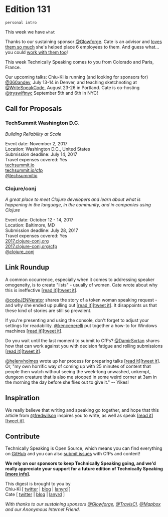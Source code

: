 # Edition 131

`personal intro`

This week we have `what`

Thanks to our sustaining sponsor [@Glowforge](http://twitter.com/glowforge). Cate is an advisor and [loves them so much](https://cate.blog/2015/10/21/lasers-and-practical-skills/) she's helped place 6 employees to them. And guess what... you could [work with them too](https://glowforge.com/jobs/)!  

This week Technically Speaking comes to you from Colorado and Paris, France.

Our upcoming talks: Chiu-Ki is running (and looking for sponsors for) [@360andev](http://twitter.com/360andev), July 13-14 in Denver, and teaching sketchnoting at [@WriteSpeakCode](https://twitter.com/WriteSpeakCode), August 23-26 in Portland. Cate is co-hosting [@tryswiftnyc](http://twitter.com/tryswiftnyc) September 5th and 6th in NYC!


## Call for Proposals

### TechSummit Washington D.C.
*Building Reliability at Scale*

Event date: November 2, 2017  
Location: Washington D.C., United States  
Submission deadline: July 14, 2017  
Travel expenses covered: Yes  
[techsummit.io](http://www.techsummit.io)  
[techsummit.io/cfp](http://www.techsummit.io/cfp/)  
[@techsummitio](http://twitter.com/techsummitio)

### Clojure/conj
*A great place to meet Clojure developers and learn about what is happening in the language, in the community, and in companies using Clojure*

Event date: October 12 - 14, 2017  
Location: Baltimore, MD  
Submission deadline:  July 28, 2017  
Travel expenses covered: Yes  
[2017.clojure-conj.org](http://2017.clojure-conj.org/)  
[2017.clojure-conj.org/cfp](http://2017.clojure-conj.org/cfp/)  
[@clojure_conj](https://twitter.com/clojure_conj)  


## Link Roundup

A common occurrence, especially when it comes to addressing speaker omogeneity, is to create "lists" - usually of women. Cate wrote about why this is ineffective [[read it](https://medium.com/@catehstn/lists-of-women-dont-change-anything-f412f70d4b40)][[tweet it](https://twitter.com/home?status=Lists%20of%20Women%20Don't%20Change%20Anything%20by%20%40catehstn%20https%3A//medium.com/%40catehstn/lists-of-women-dont-change-anything-f412f70d4b40%20via%20%40techspeakdigest)].

[@codeJENNerator](http://twitter.com/codeJENNerator) shares the story of a token woman speaking request - and why she ended up pulling out [[read it](https://jennstrater.blogspot.com/2017/06/no-it-wasnt-just-about-travel.html)][[tweet it](https://twitter.com/home?status=No%2C%20It%20wasn%27t%20just%20about%20the%20travel%20by%20%40codeJENNerator%20https%3A//jennstrater.blogspot.com/2017/06/no-it-wasnt-just-about-travel.html%20via%20%40techspeakdigest)]. It disappoints us that these kind of stories are still so prevalent.

If you're presenting and using the console, don't forget to adjust your settings for readability. [@kencenerelli](http://twitter.com/kencenerelli) put together a how-to for Windows machines [[read it](https://kencenerelli.wordpress.com/2017/05/31/command-prompt-powershell-presentation-settings)][[tweet it](https://twitter.com/home?status=Command%20Prompt%20%26%20PowerShell%20Presentation%20Settings%20by%20%40kencenerelli%20https%3A//kencenerelli.wordpress.com/2017/05/31/command-prompt-powershell-presentation-settings%20via%20%40techspeakdigest)].

Do you wait until the last moment to submit to CfPs? [@DamirSvrtan](http://twitter.com/DamirSvrtan) shares how that can work against you with decision fatigue and rolling submissions [[read it](https://2017.webcampzg.org/news/dont-send-proposals-last-moment)][[tweet it](https://twitter.com/home?status=Don%27t%20send%20proposals%20at%20the%20last%20moment%20-%20WebCamp%20Zagreb%20Conference%20by%20%40DamirSvrtan%20https%3A//2017.webcampzg.org/news/dont-send-proposals-last-moment%20via%20%40techspeakdigest)].

[@helenvholmes](http://twitter.com/helenvholmes) wrote up her process for preparing talks [[read it](https://helenvholmes.com/writing/preparing-talks-is-scary)][[tweet it](https://twitter.com/home?status=Preparing%20Talks%20is%20Scary%20by%20%40helenvholmes%20https%3A//helenvholmes.com/writing/preparing-talks-is-scary%20via%20%40techspeakdigest)]. Or, "my own horrific way of coming up with 25 minutes of content that people then watch without seeing the week-long unwashed, unkempt, dungeon creature that is also me stooped in some weird corner at 3am in the morning the day before she flies out to give it." -- Yikes!

## Inspiration

We really believe that writing and speaking go together, and hope that this article from [@fredwilson](http://twitter.com/fredwilson) inspires you to write, as well as speak [[read it](http://avc.com/2017/05/writing-and-speaking/)][[tweet it](https://twitter.com/home?status=Writing%20and%20Speaking%20%E2%80%93%20AVC%20by%20%40fredwilson%20http%3A//avc.com/2017/05/writing-and-speaking/%20via%20%40techspeakdigest)].  

## Contribute

Technically Speaking is Open Source, which means you can find everything on [GitHub](https://github.com/catehstn/technically-speaking/) and you can also [submit issues](https://github.com/catehstn/technically-speaking/issues/new) with CfPs and content!

**We rely on our sponsors to keep Technically Speaking going, and we'd really appreciate your support for a future edition of Technically Speaking [[more info](http://www.techspeak.email/sponsorship/)].**  


This digest is brought to you by  
Chiu-Ki [ [twitter](https://twitter.com/chiuki) | [blog](http://blog.sqisland.com/) | [lanyrd](http://lanyrd.com/profile/chiuki/) ]  
Cate [ [twitter](https://twitter.com/catehstn) | [blog](http://www.cate.blog/) | [lanyrd](http://lanyrd.com/profile/catehstn/) ]

*With thanks to our sustaining sponsors [@Glowforge](http://twitter.com/glowforge), [@TravisCI](http://twitter.com/travisci), [@Mapbox](http://twitter.com/mapbox) and our Anonymous Internet Friend.*
